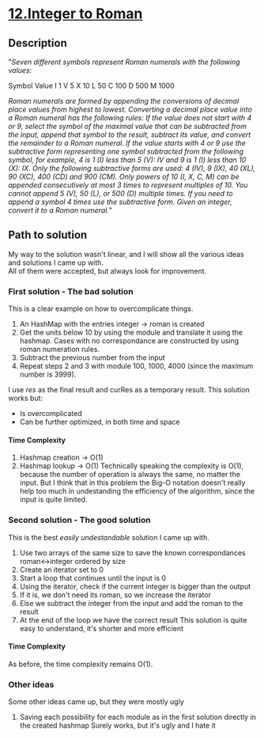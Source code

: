 # [12.Integer to Roman](https://leetcode.com/problems/integer-to-roman)

## Description

"*Seven different symbols represent Roman numerals with the following values:*

Symbol Value
I 1
V 5
X 10
L 50
C 100
D 500
M 1000

*Roman numerals are formed by appending the conversions of decimal place values from highest to lowest. Converting a decimal place value into a Roman numeral has the following rules:
If the value does not start with 4 or 9, select the symbol of the maximal value that can be subtracted from the input, append that symbol to the result, subtract its value, and convert the remainder to a Roman numeral.
If the value starts with 4 or 9 use the subtractive form representing one symbol subtracted from the following symbol, for example, 4 is 1 (I) less than 5 (V): IV and 9 is 1 (I) less than 10 (X): IX. Only the following subtractive forms are used: 4 (IV), 9 (IX), 40 (XL), 90 (XC), 400 (CD) and 900 (CM).
Only powers of 10 (I, X, C, M) can be appended consecutively at most 3 times to represent multiples of 10. You cannot append 5 (V), 50 (L), or 500 (D) multiple times. If you need to append a symbol 4 times use the subtractive form.
Given an integer, convert it to a Roman numeral.*"

## Path to solution

My way to the solution wasn't linear, and I will show all the various ideas and solutions I came up with.  
All of them were accepted, but always look for improvement.

### First solution - The bad solution

This is a clear example on how to overcomplicate things.  

1. An HashMap with the entries integer -> roman is created
2. Get the units below 10 by using the module and translate it using the hashmap.
Cases with no correspondance are constructed by using roman numeration rules.
3. Subtract the previous number from the input
4. Repeat steps 2 and 3 with module 100, 1000, 4000 (since the maximum number is 3999).  

I use *res* as the final result and curRes as a temporary result.
This solution works but:

- Is overcomplicated
- Can be further optimized, in both time and space

#### Time Complexity

1. Hashmap creation -> O(1)
2. Hashmap lookup -> O(1)
Technically speaking the complexity is O(1), because the number of operation is always the same, no matter the input.
But I think that in this problem the Big-O notation doesn't really help too much in undestanding the efficiency of the algorithm, since the input is quite limited.

### Second solution - The good solution

This is the best *easily undestandable* solution I came up with.

1. Use two arrays of the same size to save the known correspondances roman<->integer ordered by size
2. Create an iterator set to 0
3. Start a loop that continues until the input is 0
4. Using the iterator, check if the current integer is bigger than the output
5. If it is, we don't need its roman, so we increase the iterator
6. Else we subtract the integer from the input and add the roman to the result
7. At the end of the loop we have the correct result
This solution is quite easy to understand, it's shorter and more efficient

#### Time Complexity

As before, the time complexity remains O(1).

### Other ideas

Some other ideas came up, but they were mostly ugly

1. Saving each possibility for each module as in the first solution directly in the created hashmap
Surely works, but it's ugly and I hate it
